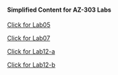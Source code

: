 #### Simplified Content for AZ-303 Labs

[Click for Lab05](https://github.com/cemvarol/AZ-303-Labs/blob/master/Lab-05/Lab-05.md)


[Click for Lab07](https://github.com/cemvarol/AZ-303-Labs/blob/master/Lab-07/Lab-07.md)


[Click for Lab12-a](https://github.com/cemvarol/AZ-303-Labs/blob/master/Lab-12/Lab-12a/Lab-12a.md)

[Click for Lab12-b](https://github.com/cemvarol/AZ-303-Labs/blob/master/Lab-12/Lab-12b/Lab-12b.md)

